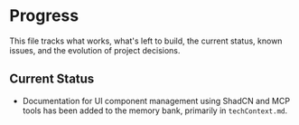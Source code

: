 # Progress

This file tracks what works, what's left to build, the current status, known issues, and the evolution of project decisions.

## Current Status

-   Documentation for UI component management using ShadCN and MCP tools has been added to the memory bank, primarily in `techContext.md`.
